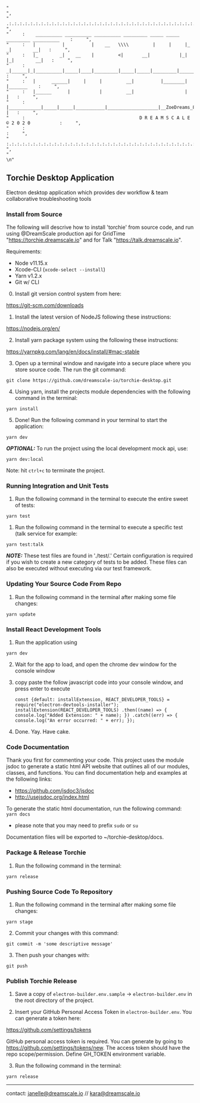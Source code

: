    "                                                                                               ",
    "     .:.:.:.:.:.:.:.:.:.:.:.:.:.:.:.:.:.:.:.:.:.:.:.:.:.:.:.:.:.:.:.:.:.:.:.:.:.:.:.:.:.:.     ",
    "     :    __________ __________ __________ _________ _____ _____ _________ __________    :     ",
    "     :   |          |          |    __   \\\\         |     |     |_       _|        __|   :     ",
    "     :   |_        _|    __    |         <|       __|           |_|     |_|        __|   :     ",
    "     :    _|______|_|__________|_____|____|_________|_____|_____|_________|__________|   :     ",
    "     :   |      ______|     |     |         __|          |________|          |_______    :     ",
    "     :   |______      |           |         __|                   |                  |   :     ",
    "     :   |____________|_____|_____|___________|___________________|__ZoeDreams_800XL |   :     ",
    "     :                                           D R E A M S C A L E © 2 0 2 0           :     ",
    "     :                                                                                   :     ",
    "     :.:.:.:.:.:.:.:.:.:.:.:.:.:.:.:.:.:.:.:.:.:.:.:.:.:.:.:.:.:.:.:.:.:.:.:.:.:.:.:.:.:.:     ",
    "                                                                                               \n"
    
## Torchie Desktop Application ##
Electron desktop application which provides dev workflow & team collaborative troubleshooting tools

### Install from Source ###
The following will descrive how to install 'torchie' from source code, and run using @DreamScale production api for GridTime "https://torchie.dreamscale.io" and for Talk "https://talk.dreamscale.io".  

Requirements:
- Node v11.15.x
- Xcode-CLI (`xcode-select --install`)
- Yarn v1.2.x
- Git w/ CLI

0) Install git version control system from here:

https://git-scm.com/downloads

1) Install the latest version of NodeJS following these instructions: 

https://nodejs.org/en/ 

2) Install yarn package system using the following these instructions:

https://yarnpkg.com/lang/en/docs/install/#mac-stable

3) Open up a terminal window and navigate into a secure place where you store source code. The run the  git command:

`git clone https://github.com/dreamscale-io/torchie-desktop.git`

4) Using yarn, install the projects module dependencies with the following command in the terminal: 

`yarn install`

5) Done! Run the following command in your terminal to start the application:

`yarn dev`

***OPTIONAL:*** To run the project using the local development mock api, use:

`yarn dev:local`

Note: hit `ctrl+c` to terminate the project.

### Running Integration and Unit Tests ###

1) Run the following command in the terminal to execute the entire sweet of tests:

`yarn test`

1) Run the following command in the terminal to execute a specific test (talk service for example:

`yarn test:talk`

***NOTE:*** These test files are found in './test/.' Certain configuration is required if you wish to create a new category of tests to be added. These files can also be executed without executing via our test framework.

### Updating Your Source Code From Repo ###

1) Run the following command in the terminal after making some file changes:

`yarn update`

### Install React Development Tools ###

1) Run the application using 

`yarn dev`

2) Wait for the app to load, and open the chrome dev window for the console window

3) copy paste the follow javascript code into your console window, and press enter to execute

    `const {default: installExtension, REACT_DEVELOPER_TOOLS} = require("electron-devtools-installer");
    installExtension(REACT_DEVELOPER_TOOLS)
    .then((name) => { 
        console.log("Added Extension: " + name);
     })
    .catch((err) => {
        console.log("An error occurred: " + err);
     });`

4) Done. Yay. Have cake.

### Code Documentation

Thank you first for commenting your code. This project uses the module jsdoc to generate a static html API website that outlines all of our modules, classes, and functions. You can find documentation help and examples at the following links:

- https://github.com/jsdoc3/jsdoc
- http://usejsdoc.org/index.html

To generate the static html documentation, run the following command:
`yarn docs`

* please note that you may need to prefix `sudo` or `su`

Documentation files will be exported to ~/torchie-desktop/docs.

### Package & Release Torchie ###

1) Run the following command in the terminal:

`yarn release`

### Pushing Source Code To Repository ###

1) Run the following command in the terminal after making some file changes:

`yarn stage`

2) Commit your changes with this command: 

`git commit -m 'some descriptive message'`

3) Then push your changes with:

`git push`

### Publish Torchie Release ###

1) Save a copy of `electron-builder.env.sample` -> `electron-builder.env` in the root directory of the project.

2) Insert your GitHub Personal Access Token in `electron-builder.env`. You can generate a token here:

https://github.com/settings/tokens

GitHub personal access token is required. You can generate by going to https://github.com/settings/tokens/new. The access token should have the repo scope/permission. Define GH_TOKEN environment variable.

3) Run the following command in the terminal:

`yarn release`

--------------------------
contact: [janelle@dreamscale.io](mailto:janelle@dreamscale.io) // [kara@dreamscale.io](mailto:kara@dreamscale.io)
